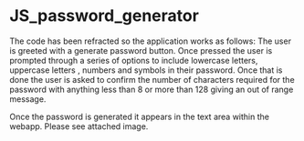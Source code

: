 # JS_password_generator



The code has been refracted so the application works as follows: 
The user is greeted with a generate password button. Once pressed the user is prompted through a series of options to include lowercase letters, uppercase letters , numbers and symbols in their password.
Once that is done the user is asked to confirm the number of characters required for the password with anything less than 8 or more than 128 giving an out of range message. 

Once the password is generated it appears in the text area within the webapp. 
Please see attached image. 



